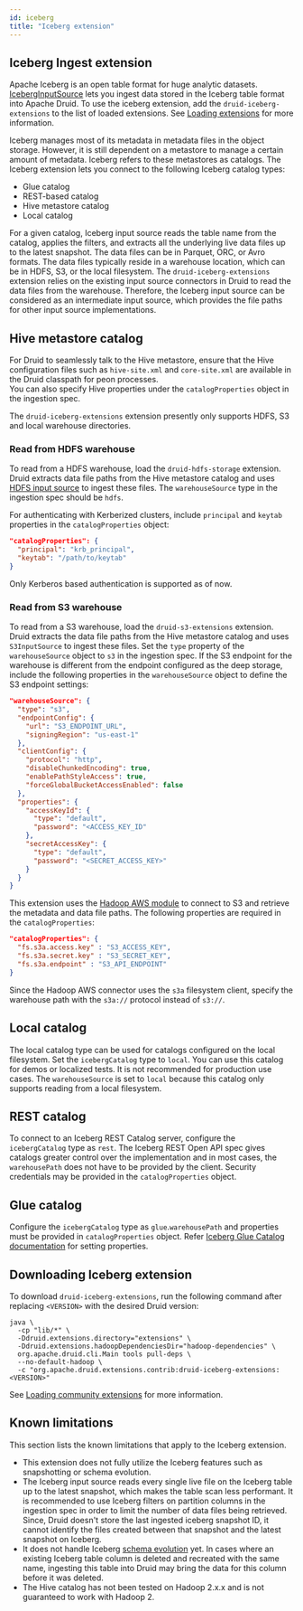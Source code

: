 ```yaml
---
id: iceberg 
title: "Iceberg extension"
---
```


<!--
  ~ Licensed to the Apache Software Foundation (ASF) under one
  ~ or more contributor license agreements.  See the NOTICE file
  ~ distributed with this work for additional information
  ~ regarding copyright ownership.  The ASF licenses this file
  ~ to you under the Apache License, Version 2.0 (the
  ~ "License"); you may not use this file except in compliance
  ~ with the License.  You may obtain a copy of the License at
  ~
  ~   http://www.apache.org/licenses/LICENSE-2.0
  ~
  ~ Unless required by applicable law or agreed to in writing,
  ~ software distributed under the License is distributed on an
  ~ "AS IS" BASIS, WITHOUT WARRANTIES OR CONDITIONS OF ANY
  ~ KIND, either express or implied.  See the License for the
  ~ specific language governing permissions and limitations
  ~ under the License.
  -->

<!-- If the URL changes for this topic, make modifications
to Apache Iceberg docs: https://github.com/apache/iceberg/blob/main/docs/mkdocs.yml -->

## Iceberg Ingest extension

Apache Iceberg is an open table format for huge analytic datasets. [IcebergInputSource](../../ingestion/input-sources.md#iceberg-input-source) lets you ingest data stored in the Iceberg table format into Apache Druid. To use the iceberg extension, add the `druid-iceberg-extensions` to the list of loaded extensions. See [Loading extensions](../../configuration/extensions.md#loading-extensions) for more information.

Iceberg manages most of its metadata in metadata files in the object storage. However, it is still dependent on a metastore to manage a certain amount of metadata.
Iceberg refers to these metastores as catalogs. The Iceberg extension lets you connect to the following Iceberg catalog types:

* Glue catalog
* REST-based catalog
* Hive metastore catalog
* Local catalog

For a given catalog, Iceberg input source reads the table name from the catalog, applies the filters, and extracts all the underlying live data files up to the latest snapshot.
The data files can be in Parquet, ORC, or Avro formats. The data files typically reside in a warehouse location, which can be in HDFS, S3, or the local filesystem.
The `druid-iceberg-extensions` extension relies on the existing input source connectors in Druid to read the data files from the warehouse. Therefore, the Iceberg input source can be considered as an intermediate input source, which provides the file paths for other input source implementations.

## Hive metastore catalog

For Druid to seamlessly talk to the Hive metastore, ensure that the Hive configuration files such as `hive-site.xml` and `core-site.xml` are available in the Druid classpath for peon processes.  
You can also specify Hive properties under the `catalogProperties` object in the ingestion spec. 

The `druid-iceberg-extensions` extension presently only supports HDFS, S3 and local warehouse directories.

### Read from HDFS warehouse 

To read from a HDFS warehouse, load the `druid-hdfs-storage` extension. Druid extracts data file paths from the Hive metastore catalog and uses [HDFS input source](../../ingestion/input-sources.md#hdfs-input-source) to ingest these files.
The `warehouseSource` type in the ingestion spec should be `hdfs`.

For authenticating with Kerberized clusters, include `principal` and `keytab` properties in the `catalogProperties` object:

```json
"catalogProperties": {
  "principal": "krb_principal",
  "keytab": "/path/to/keytab"
}
```
Only Kerberos based authentication is supported as of now.

### Read from S3 warehouse

To read from a S3 warehouse, load the `druid-s3-extensions` extension. Druid extracts the data file paths from the Hive metastore catalog and uses `S3InputSource` to ingest these files.
Set the `type` property of the `warehouseSource` object to `s3` in the ingestion spec. If the S3 endpoint for the warehouse is different from the endpoint configured as the deep storage, include the following properties in the `warehouseSource` object to define the S3 endpoint settings:

```json
"warehouseSource": {
  "type": "s3",
  "endpointConfig": {
    "url": "S3_ENDPOINT_URL",
    "signingRegion": "us-east-1"
  },
  "clientConfig": {
    "protocol": "http",
    "disableChunkedEncoding": true,
    "enablePathStyleAccess": true,
    "forceGlobalBucketAccessEnabled": false
  },
  "properties": {
    "accessKeyId": {
      "type": "default",
      "password": "<ACCESS_KEY_ID"
    },
    "secretAccessKey": {
      "type": "default",
      "password": "<SECRET_ACCESS_KEY>"
    }
  }
}
```

This extension uses the [Hadoop AWS module](https://hadoop.apache.org/docs/stable/hadoop-aws/tools/hadoop-aws/) to connect to S3 and retrieve the metadata and data file paths.
The following properties are required in the `catalogProperties`:

```json
"catalogProperties": {
  "fs.s3a.access.key" : "S3_ACCESS_KEY",
  "fs.s3a.secret.key" : "S3_SECRET_KEY",
  "fs.s3a.endpoint" : "S3_API_ENDPOINT"
}
```
Since the Hadoop AWS connector uses the `s3a` filesystem client, specify the warehouse path with the `s3a://` protocol instead of `s3://`.

## Local catalog

The local catalog type can be used for catalogs configured on the local filesystem. Set the `icebergCatalog` type to `local`. You can use this catalog for demos or localized tests. It is not recommended for production use cases.
The `warehouseSource` is set to `local` because this catalog only supports reading from a local filesystem.

## REST catalog

To connect to an Iceberg REST Catalog server, configure the `icebergCatalog` type as `rest`. The Iceberg REST Open API spec gives catalogs greater control over the implementation and in most cases, the `warehousePath` does not have to be provided by the client.
Security credentials may be provided in the `catalogProperties` object.

## Glue catalog

Configure the `icebergCatalog` type as `glue`.`warehousePath` and properties must be provided in `catalogProperties` object.
Refer [Iceberg Glue Catalog documentation](https://iceberg.apache.org/docs/1.6.0/aws/#glue-catalog) for setting properties. 


## Downloading Iceberg extension

To download `druid-iceberg-extensions`, run the following command after replacing `<VERSION>` with the desired
Druid version:

```shell
java \
  -cp "lib/*" \
  -Ddruid.extensions.directory="extensions" \
  -Ddruid.extensions.hadoopDependenciesDir="hadoop-dependencies" \
  org.apache.druid.cli.Main tools pull-deps \
  --no-default-hadoop \
  -c "org.apache.druid.extensions.contrib:druid-iceberg-extensions:<VERSION>"
```

See [Loading community extensions](../../configuration/extensions.md#loading-community-extensions) for more information.

## Known limitations

This section lists the known limitations that apply to the Iceberg extension.

- This extension does not fully utilize the Iceberg features such as snapshotting or schema evolution.
- The Iceberg input source reads every single live file on the Iceberg table up to the latest snapshot, which makes the table scan less performant. It is recommended to use Iceberg filters on partition columns in the ingestion spec in order to limit the number of data files being retrieved. Since, Druid doesn't store the last ingested iceberg snapshot ID, it cannot identify the files created between that snapshot and the latest snapshot on Iceberg.
- It does not handle Iceberg [schema evolution](https://iceberg.apache.org/docs/latest/evolution/) yet. In cases where an existing Iceberg table column is deleted and recreated with the same name, ingesting this table into Druid may bring the data for this column before it was deleted.
- The Hive catalog has not been tested on Hadoop 2.x.x and is not guaranteed to work with Hadoop 2.